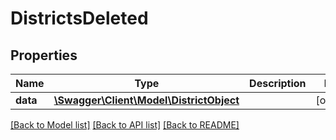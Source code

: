 # DistrictsDeleted

## Properties
Name | Type | Description | Notes
------------ | ------------- | ------------- | -------------
**data** | [**\Swagger\Client\Model\DistrictObject**](DistrictObject.md) |  | [optional] 

[[Back to Model list]](../README.md#documentation-for-models) [[Back to API list]](../README.md#documentation-for-api-endpoints) [[Back to README]](../README.md)


